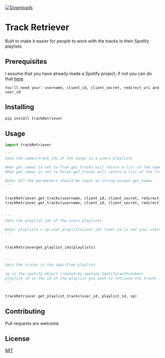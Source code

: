 [![Downloads](https://static.pepy.tech/personalized-badge/trackretriever?period=total&units=international_system&left_color=grey&right_color=blue&left_text=Downloads)](https://pepy.tech/project/trackretriever?versions=1.0.1&versions=1.0.0)
# Track Retriever

Built to make it easier for people to work with the tracks in their Spotify playlists 

## Prerequisites

I assume that you have already made a Spotify project, if not you can do that [here](https://developer.spotify.com/dashboard/)

```
You'll need your: username, client_id, client_secret, redirect_uri and user_id 
```

## Installing

```bash
pip install trackRetriever
```

## Usage

```python
import trackRetriever

'''
Gets the names/track_ids of the songs in a users playlists

When get_names is set to True get_tracks will return a list of the names of the tracks in your playlists
When get_names is set to False get_tracks will return a list of the track_ids of the tracks in your playlists

Note: All the parameters should be input as string except get_names
'''


trackRetriever.get_tracks(username, client_id, client_secret, redirect_uri)
trackRetriever.get_tracks(username, client_id, client_secret, redirect_uri, True)


'''
Gets the playlist_ids of the users playlists

Note: playlists = sp.user_playlists(user_id) *user_id is not your username*  
'''


trackRetrieverget_playlist_ids(playlists) 


'''
Gets the tracks in the specified playlist

sp is the spotify object created by spotipy.Spotify(auth=token)
playlist_id is the id of the playlist you want to retrieve the tracks for 
'''


trackRetriever.get_playlist_tracks(user_id, playlist_id, sp)


```

## Contributing
Pull requests are welcome.

## License
[MIT](https://choosealicense.com/licenses/mit/)

